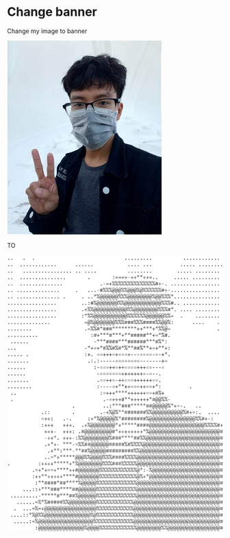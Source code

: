 # Change banner

Change my image to banner

![example](./src/main/resources/images/image.png) 

TO


![example](./src/main/resources/images/ASCII.png) 


